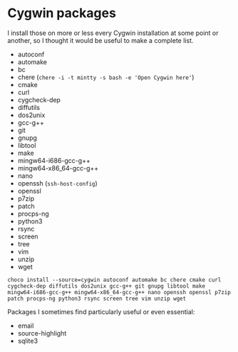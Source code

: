 Cygwin packages
===============

I install those on more or less every Cygwin installation at some point or
another, so I thought it would be useful to make a complete list.

* autoconf
* automake
* bc
* chere (`chere -i -t mintty -s bash -e 'Open Cygwin here'`)
* cmake
* curl
* cygcheck-dep
* diffutils
* dos2unix
* gcc-g++
* git
* gnupg
* libtool
* make
* mingw64-i686-gcc-g++
* mingw64-x86_64-gcc-g++
* nano
* openssh (`ssh-host-config`)
* openssl
* p7zip
* patch
* procps-ng
* python3
* rsync
* screen
* tree
* vim
* unzip
* wget

```
choco install --source=cygwin autoconf automake bc chere cmake curl cygcheck-dep diffutils dos2unix gcc-g++ git gnupg libtool make mingw64-i686-gcc-g++ mingw64-x86_64-gcc-g++ nano openssh openssl p7zip patch procps-ng python3 rsync screen tree vim unzip wget
```

Packages I sometimes find particularly useful or even essential:

* email
* source-highlight
* sqlite3
